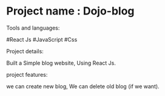 # Project name : Dojo-blog

Tools and languages:

#React Js 
#JavaScript
#Css

Project details:

Built a Simple blog website, Using React Js.


 project features:

we can create new blog,
We can delete old blog (if we want).


